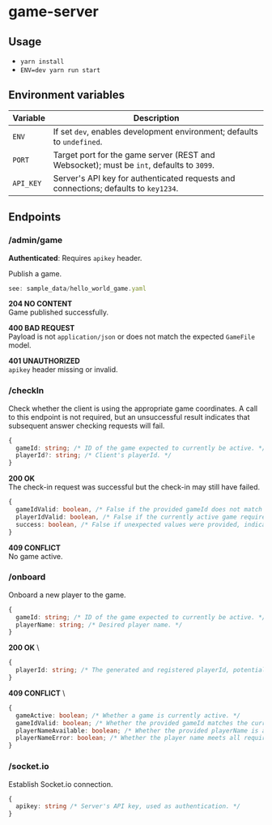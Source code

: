 # game-server

## Usage
- `yarn install`
- `ENV=dev yarn run start`

## Environment variables
| Variable  | Description                                                                              |
|-----------|------------------------------------------------------------------------------------------|
| `ENV`     | If set `dev`, enables development environment; defaults to `undefined`.                  |
| `PORT`    | Target port for the game server (REST and Websocket); must be `int`, defaults to `3099`. |
| `API_KEY` | Server's API key for authenticated requests and connections; defaults to `key1234`.      |

## Endpoints
### /admin/game
**Authenticated**: Requires `apikey` header.

Publish a game.

```typescript
see: sample_data/hello_world_game.yaml
```

**204 NO CONTENT** \
Game published successfully.

**400 BAD REQUEST** \
Payload is not `application/json` or does not match the expected `GameFile` model.

**401 UNAUTHORIZED** \
`apikey` header missing or invalid.

### /checkIn
Check whether the client is using the appropriate game coordinates. A call to this endpoint is not required, but an unsuccessful result indicates that subsequent answer checking requests will fail.

```typescript
{
  gameId: string; /* ID of the game expected to currently be active. */
  playerId?: string; /* Client's playerId. */
}
```

**200 OK** \
The check-in request was successful but the check-in may still have failed.
```typescript
{
  gameIdValid: boolean, /* False if the provided gameId does not match the currently active game's ID. */
  playerIdValid: boolean, /* False if the currently active game requires know players but has no record of the provided playerId. */
  success: boolean, /* False if unexpected values were provided, indicating the subsequent answer checking requests will fail. */
}
```

**409 CONFLICT** \
No game active.

### /onboard
Onboard a new player to the game.

```typescript
{
  gameId: string; /* ID of the game expected to currently be active. */
  playerName: string; /* Desired player name. */
}
```

**200 OK** \
```typescript
{
  playerId: string; /* The generated and registered playerId, potentially required in subsequent requests. */
}
```

**409 CONFLICT** \
```typescript
{
  gameActive: boolean; /* Whether a game is currently active. */
  gameIdValid: boolean; /* Whether the provided gameId matches the currently active game's ID. Meaningless if gameActive is false.  */
  playerNameAvailable: boolean; /* Whether the provided playerName is available. Meaningless if gameActive is false. */
  playerNameError: boolean; /* Whether the player name meets all requirements. */
}
```

### /socket.io
Establish Socket.io connection.

```typescript
{
  apikey: string /* Server's API key, used as authentication. */
}
```
